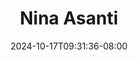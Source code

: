 --- 
title: "1647. Nina Asanti"
description: "   video bokep 1647. Nina Asanti simontox full vidio new"
date: 2024-10-17T09:31:36-08:00
file_code: "ho3knhj7q0q8"
draft: false
cover: "vmwj78ex1clus6n0.jpg"
tags: ["Nina", "Asanti", "bokep-indo", "bokep-viral", "bokep-ig"]
length: 478
fld_id: "1391202"
foldername: "ASANTI"
categories: ["ASANTI"]
views: 27
---